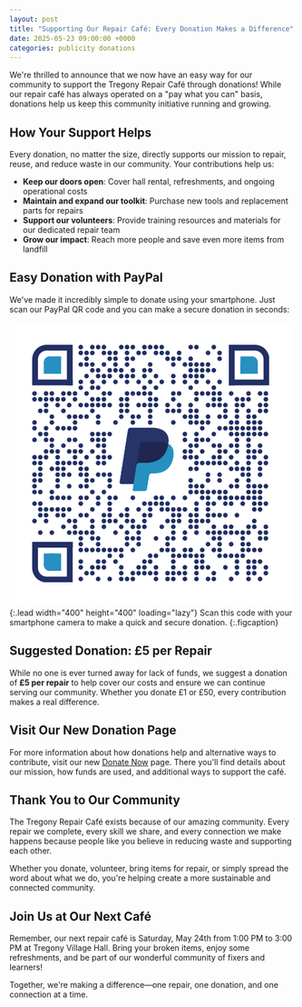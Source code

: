 ```yaml
---
layout: post
title: "Supporting Our Repair Café: Every Donation Makes a Difference"
date: 2025-05-23 09:00:00 +0000
categories: publicity donations
---
```


We're thrilled to announce that we now have an easy way for our community to support the Tregony Repair Café through donations! While our repair café has always operated on a "pay what you can" basis, donations help us keep this community initiative running and growing.

## How Your Support Helps

Every donation, no matter the size, directly supports our mission to repair, reuse, and reduce waste in our community. Your contributions help us:

- **Keep our doors open**: Cover hall rental, refreshments, and ongoing operational costs
- **Maintain and expand our toolkit**: Purchase new tools and replacement parts for repairs
- **Support our volunteers**: Provide training resources and materials for our dedicated repair team
- **Grow our impact**: Reach more people and save even more items from landfill

## Easy Donation with PayPal

We've made it incredibly simple to donate using your smartphone. Just scan our PayPal QR code and you can make a secure donation in seconds:

![Donation QR Code](/assets/donation_qrcode.png){:.lead width="400" height="400" loading="lazy"}
Scan this code with your smartphone camera to make a quick and secure donation.
{:.figcaption}

## Suggested Donation: £5 per Repair

While no one is ever turned away for lack of funds, we suggest a donation of **£5 per repair** to help cover our costs and ensure we can continue serving our community. Whether you donate £1 or £50, every contribution makes a real difference.

## Visit Our New Donation Page

For more information about how donations help and alternative ways to contribute, visit our new [Donate Now](/donate/) page. There you'll find details about our mission, how funds are used, and additional ways to support the café.

## Thank You to Our Community

The Tregony Repair Café exists because of our amazing community. Every repair we complete, every skill we share, and every connection we make happens because people like you believe in reducing waste and supporting each other.

Whether you donate, volunteer, bring items for repair, or simply spread the word about what we do, you're helping create a more sustainable and connected community.

## Join Us at Our Next Café

Remember, our next repair café is Saturday, May 24th from 1:00 PM to 3:00 PM at Tregony Village Hall. Bring your broken items, enjoy some refreshments, and be part of our wonderful community of fixers and learners!

Together, we're making a difference—one repair, one donation, and one connection at a time.
